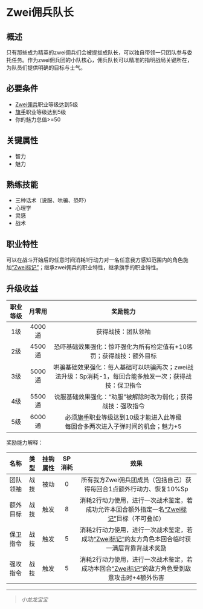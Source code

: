 # Zwei佣兵队长

## 概述

只有那些成为精英的zwei佣兵们会被提拔成队长，可以独自带领一只团队参与委托任务。作为zwei佣兵团的小队核心，佣兵队长可以精准的指明战局关键所在，为队员们提供明确的目标与士气。

## 必要条件

* <a href="../zwei-mercenary" target="_blank">Zwei佣兵</a>职业等级达到5级
* <a href="../../../basicJob/Standard-bearer" target="_blank">旗手</a>职业等级达到5级
* 你的魅力总值>=50

## 关键属性

* 智力
* 魅力

## 熟练技能

* 三种话术（说服、哄骗、恐吓）
* 心理学
* 灵感
* 战术

## 职业特性

可以在战斗开始后的任意时间消耗1行动力对一名任意我方感知范围内的角色施加<a href="../../../../status/mark/#Zwei标记" target="_blank">“Zwei标记”</a>；继承zwei佣兵的职业特性，继承旗手的职业特性。

## 升级收益

职业等级|月零用|奖励能力
:--:|:--:|:--:
1级|4000通|获得战技：团队领袖
2级|4500通|恐吓基础效果强化：惊吓强化为所有检定值有+10惩罚；获得战技：额外目标
3级|5000通|哄骗基础效果强化：每人基础可以哄骗两次；zwei战法升级：Sp消耗-1，每回合能多触发一次；获得战技：保卫指令
4级|5500通|说服基础效果强化：“劝服”被解除时改为弱化；获得战技：强攻指令
5级|6000通|必须<a href="../../../basicJob/Standard-bearer" target="_blank">旗手</a>职业等级达到10级才能进入此等级<br>每回合多两次进入子弹时间的机会；魅力+5

奖励能力解释：

名称|类型|挂钩属性|SP消耗|效果
:--:|:--:|:--:|:--:|:--:
团队领袖|战技|被动|0|所有我方Zwei佣兵团成员（包括自己）获得每回合1点额外行动力、恢复10%Sp
额外目标|战技|触发|8|消耗2行动力使用，进行一次战术鉴定，若成功允许本回合额外指定一名<a href="../../../../status/mark/#Zwei标记" target="_blank">“Zwei标记”</a>目标（不可叠加）
保卫指令|战技|触发|5|消耗2行动力使用，进行一次战术鉴定，若成功<a href="../../../../status/mark/#Zwei标记" target="_blank">“Zwei标记”</a>的友方角色本回合临时获一满层背靠背战术奖励
强攻指令|战技|触发|5|消耗2行动力使用，进行一次战术鉴定，若成功本回合<a href="../../../../status/mark/#Zwei标记" target="_blank">“Zwei标记”</a>的敌方角色受到敌意攻击时+4额外伤害

---

> *小龙龙宝宝*